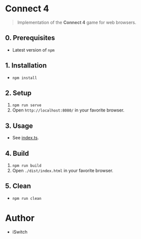 # Connect 4

> Implementation of the **Connect 4** game for web browsers.

## 0. Prerequisites

* Latest version of `npm`

## 1. Installation

* `npm install`

## 2. Setup

1. `npm run serve`
2. Open `http://localhost:8080/` in your favorite browser.


## 3. Usage

* See [index.ts](./index.ts).

## 4. Build

1. `npm run build`
2. Open `./dist/index.html` in your favorite browser.

## 5. Clean

* `npm run clean`

# Author

* iSwitch
